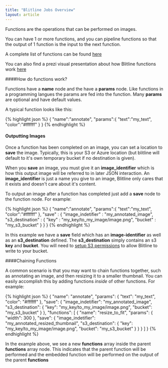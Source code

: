 ```yaml
---
title: "Blitline Jobs Overview"
layout: article
---
```


Functions are the operations that can be performed on images.

You can have 1 or more functions, and you can pipeline functions so that the output of 1 function is the input to the next function.

A complete list of functions can be found [here](http://www.blitline.com/docs/functions)

You can also find a prezi visual presentation about how Blitline functions work [here](http://prezi.com/ndj6w70t16rg/understanding-blitline-functions/)

####How do functions work?

Functions have a **name** node and the have a  **params** node. Like functions in a programming langues the params are fed into the function. Many **params** are optional and have default values.

A typical function looks like this:

{% highlight json %}
{
    "name":"annotate",
    "params":{
        "text":"my_text",
        "color":"#ffffff"
    }
}
{% endhighlight %}

#### Outputting Images

Once a function has been completed on an image, you can set a location to **save** the image. Typically, this is your S3 or Azure location (but blitline will default to it's own temporary bucket if no destination is given).

When you **save** an image, you must give it an **image\_identifier** which is how this output image will be referred to in later JSON interaction. An **image\_identifier** is just a name you give to an image, Blitline only cares that it exists and doesn't care about it's content.

To output an image after a function has completed just add a **save** node to the function node. For example:

{% highlight json %}
{
    "name":"annotate",
    "params":{
        "text":"my_text",
        "color":"#ffffff"
    },
    "save" : {
        "image_indetifier" : "my_annotated_image",
    	"s3_destination" : {
            "key" : "my_key/to_my_image/image.png",
            "bucket" : "my_s3_bucket"
        }
    }
}
{% endhighlight %}

In this example we have a **save** field which has an **image-identifier** as well as an **s3\_destination** defined. The **s3\_destination** simply contains an s3 **key** and **bucket**. You will need to [setup S3 permissions](http://www.blitline.com/docs/s3_permissions) to allow Blitline to write to your bucket.

####Chaining Functions

A common scenario is that you may want to chain functions together, such as annotating an image, and then resizing it to a smaller thumbnail. You can easily accomplish this by adding functions *inside* of other functions. For example:

{% highlight json %}
{
    "name": "annotate",
    "params": {
        "text": "my_text",
        "color": "#ffffff"
    },
    "save": {
        "image_indetifier": "my_annotated_image",
        "s3_destination": {
            "key": "my_key/to_my_image/image.png",
            "bucket": "my_s3_bucket"
        }
    },
    "functions": [
        {
            "name": "resize_to_fit",
            "params": {
                "width": 300
            },
            "save": {
                "image_indetifier": "my_annotated_resized_thumbnail",
                "s3_destination": {
                    "key": "my_key/to_my_image/image.png",
                    "bucket": "my_s3_bucket"
                }
            }
        }
    ]
}
{% endhighlight %}

In the example above, we see a new **functions** array inside the parent **functions** array node. This indicates that the parent function will be performed and the embedded function will be performed on the output of the parent **functions**
